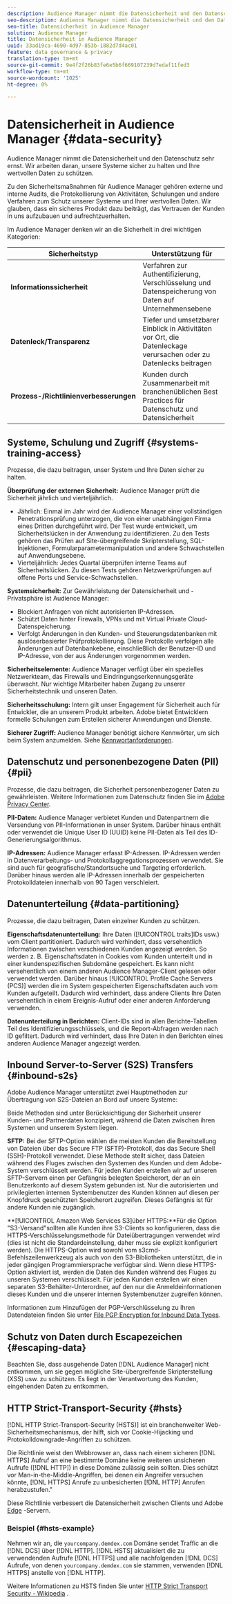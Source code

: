 ```yaml
---
description: Audience Manager nimmt die Datensicherheit und den Datenschutz sehr ernst. Wir arbeiten daran, unsere Systeme sicher zu halten und Ihre wertvollen Daten zu schützen.
seo-description: Audience Manager nimmt die Datensicherheit und den Datenschutz sehr ernst. Wir arbeiten daran, unsere Systeme sicher zu halten und Ihre wertvollen Daten zu schützen.
seo-title: Datensicherheit in Audience Manager
solution: Audience Manager
title: Datensicherheit in Audience Manager
uuid: 33ad19ca-4690-4d97-853b-1882d7d4ac01
feature: data governance & privacy
translation-type: tm+mt
source-git-commit: 9e4f2f26b83fe6e5b6f669107239d7edaf11fed3
workflow-type: tm+mt
source-wordcount: '1025'
ht-degree: 0%

---
```



# Datensicherheit in Audience Manager {#data-security}

Audience Manager nimmt die Datensicherheit und den Datenschutz sehr ernst. Wir arbeiten daran, unsere Systeme sicher zu halten und Ihre wertvollen Daten zu schützen.

Zu den Sicherheitsmaßnahmen für Audience Manager gehören externe und interne Audits, die Protokollierung von Aktivitäten, Schulungen und andere Verfahren zum Schutz unserer Systeme und Ihrer wertvollen Daten. Wir glauben, dass ein sicheres Produkt dazu beiträgt, das Vertrauen der Kunden in uns aufzubauen und aufrechtzuerhalten.

Im Audience Manager denken wir an die Sicherheit in drei wichtigen Kategorien:

| Sicherheitstyp | Unterstützung für |
|---|---|
| **Informationssicherheit** | Verfahren zur Authentifizierung, Verschlüsselung und Datenspeicherung von Daten auf Unternehmensebene |
| **Datenleck/Transparenz** | Tiefer und umsetzbarer Einblick in Aktivitäten vor Ort, die Datenleckage verursachen oder zu Datenlecks beitragen |
| **Prozess-/Richtlinienverbesserungen** | Kunden durch Zusammenarbeit mit branchenüblichen Best Practices für Datenschutz und Datensicherheit |

## Systeme, Schulung und Zugriff {#systems-training-access}

Prozesse, die dazu beitragen, unser System und Ihre Daten sicher zu halten.

**Überprüfung der externen Sicherheit:**  Audience Manager prüft die Sicherheit jährlich und vierteljährlich.

* Jährlich: Einmal im Jahr wird der Audience Manager einer vollständigen Penetrationsprüfung unterzogen, die von einer unabhängigen Firma eines Dritten durchgeführt wird. Der Test wurde entwickelt, um Sicherheitslücken in der Anwendung zu identifizieren. Zu den Tests gehören das Prüfen auf Site-übergreifende Skripterstellung, SQL-Injektionen, Formularparametermanipulation und andere Schwachstellen auf Anwendungsebene.
* Vierteljährlich: Jedes Quartal überprüfen interne Teams auf Sicherheitslücken. Zu diesen Tests gehören Netzwerkprüfungen auf offene Ports und Service-Schwachstellen.

**Systemsicherheit:**  Zur Gewährleistung der Datensicherheit und -Privatsphäre ist Audience Manager:

* Blockiert Anfragen von nicht autorisierten IP-Adressen.
* Schützt Daten hinter Firewalls, VPNs und mit Virtual Private Cloud-Datenspeicherung.
* Verfolgt Änderungen in den Kunden- und Steuerungsdatenbanken mit auslöserbasierter Prüfprotokollierung. Diese Protokolle verfolgen alle Änderungen auf Datenbankebene, einschließlich der Benutzer-ID und IP-Adresse, von der aus Änderungen vorgenommen werden.

**Sicherheitselemente:**  Audience Manager verfügt über ein spezielles Netzwerkteam, das Firewalls und Eindringungserkennungsgeräte überwacht. Nur wichtige Mitarbeiter haben Zugang zu unserer Sicherheitstechnik und unseren Daten.

**Sicherheitsschulung:**  Intern gilt unser Engagement für Sicherheit auch für Entwickler, die an unserem Produkt arbeiten. Adobe bietet Entwicklern formelle Schulungen zum Erstellen sicherer Anwendungen und Dienste.

**Sicherer Zugriff:**  Audience Manager benötigt sichere Kennwörter, um sich beim System anzumelden. Siehe [Kennwortanforderungen](../../reference/password-requirements.md).

## Datenschutz und personenbezogene Daten (PII) {#pii}

Prozesse, die dazu beitragen, die Sicherheit personenbezogener Daten zu gewährleisten. Weitere Informationen zum Datenschutz finden Sie im [Adobe Privacy Center](https://www.adobe.com/privacy/advertising-services.html).

**PII-Daten:**  Audience Manager verbietet Kunden und Datenpartnern die Versendung von PII-Informationen in unser System. Darüber hinaus enthält oder verwendet die Unique User ID (UUID) keine PII-Daten als Teil des ID-Generierungsalgorithmus.

**IP-Adressen:**  Audience Manager erfasst IP-Adressen. IP-Adressen werden in Datenverarbeitungs- und Protokollaggregationsprozessen verwendet. Sie sind auch für geografische/Standortsuche und Targeting erforderlich. Darüber hinaus werden alle IP-Adressen innerhalb der gespeicherten Protokolldateien innerhalb von 90 Tagen verschleiert.

## Datenunterteilung {#data-partitioning}

Prozesse, die dazu beitragen, Daten einzelner Kunden zu schützen.

**Eigenschaftsdatenunterteilung:**  Ihre Daten ([!UICONTROL traits]IDs usw.) vom Client partitioniert. Dadurch wird verhindert, dass versehentlich Informationen zwischen verschiedenen Kunden angezeigt werden. So werden z. B. Eigenschaftsdaten in Cookies vom Kunden unterteilt und in einer kundenspezifischen Subdomäne gespeichert. Es kann nicht versehentlich von einem anderen Audience Manager-Client gelesen oder verwendet werden. Darüber hinaus [!UICONTROL Profile Cache Servers (PCS)] werden die im System gespeicherten Eigenschaftsdaten auch vom Kunden aufgeteilt. Dadurch wird verhindert, dass andere Clients Ihre Daten versehentlich in einem Ereignis-Aufruf oder einer anderen Anforderung verwenden.

**Datenunterteilung in Berichten:**  Client-IDs sind in allen Berichte-Tabellen Teil des Identifizierungsschlüssels, und die Report-Abfragen werden nach ID gefiltert. Dadurch wird verhindert, dass Ihre Daten in den Berichten eines anderen Audience Manager angezeigt werden.

## Inbound Server-to-Server (S2S) Transfers {#inbound-s2s}

Adobe Audience Manager unterstützt zwei Hauptmethoden zur Übertragung von S2S-Dateien an Bord auf unsere Systeme:

Beide Methoden sind unter Berücksichtigung der Sicherheit unserer Kunden- und Partnerdaten konzipiert, während die Daten zwischen ihren Systemen und unserem System liegen.

**SFTP:** Bei der SFTP-Option wählen die meisten Kunden die Bereitstellung von Dateien über das Secure FTP (SFTP)-Protokoll, das das Secure Shell (SSH)-Protokoll verwendet. Diese Methode stellt sicher, dass Dateien während des Fluges zwischen den Systemen des Kunden und dem Adobe-System verschlüsselt werden. Für jeden Kunden erstellen wir auf unseren SFTP-Servern einen per Gefängnis belegten Speicherort, der an ein Benutzerkonto auf diesem System gebunden ist. Nur die autorisierten und privilegierten internen Systembenutzer des Kunden können auf diesen per Knopfdruck geschützten Speicherort zugreifen. Dieses Gefängnis ist für andere Kunden nie zugänglich.

**[!UICONTROL Amazon Web Services S3]über HTTPS:**Für die Option &quot;S3-Versand&quot;sollten alle Kunden ihre S3-Clients so konfigurieren, dass die HTTPS-Verschlüsselungsmethode für Dateiübertragungen verwendet wird (dies ist nicht die Standardeinstellung, daher muss sie explizit konfiguriert werden). Die HTTPS-Option wird sowohl vom s3cmd-Befehlszeilenwerkzeug als auch von den S3-Bibliotheken unterstützt, die in jeder gängigen Programmiersprache verfügbar sind. Wenn diese HTTPS-Option aktiviert ist, werden die Daten des Kunden während des Fluges zu unseren Systemen verschlüsselt. Für jeden Kunden erstellen wir einen separaten S3-Behälter-Unterordner, auf den nur die Anmeldeinformationen dieses Kunden und die unserer internen Systembenutzer zugreifen können.

Informationen zum Hinzufügen der PGP-Verschlüsselung zu Ihren Datendateien finden Sie unter [File PGP Encryption for Inbound Data Types](../../integration/sending-audience-data/batch-data-transfer-explained/inbound-file-encryption.md).

## Schutz von Daten durch Escapezeichen {#escaping-data}

Beachten Sie, dass ausgehende Daten [!DNL Audience Manager] nicht entkommen, um sie gegen mögliche Site-übergreifende Skripterstellung (XSS) usw. zu schützen. Es liegt in der Verantwortung des Kunden, eingehenden Daten zu entkommen.

## HTTP Strict-Transport-Security {#hsts}

[!DNL HTTP Strict-Transport-Security (HSTS)] ist ein branchenweiter Web-Sicherheitsmechanismus, der hilft, sich vor Cookie-Hijacking und Protokolldowngrade-Angriffen zu schützen.

Die Richtlinie weist den Webbrowser an, dass nach einem sicheren [!DNL HTTPS] Aufruf an eine bestimmte Domäne keine weiteren unsicheren Aufrufe ([!DNL HTTP]) in diese Domäne zulässig sein sollten. Dies schützt vor Man-in-the-Middle-Angriffen, bei denen ein Angreifer versuchen könnte, [!DNL HTTPS] Anrufe zu unbesicherten [!DNL HTTP] Anrufen herabzustufen.&quot;

Diese Richtlinie verbessert die Datensicherheit zwischen Clients und Adobe [Edge](../../reference/system-components/components-edge.md) -Servern.

### Beispiel {#hsts-example}

Nehmen wir an, die `yourcompany.demdex.com` Domäne sendet Traffic an die [!DNL DCS] über [!DNL HTTP]. [!DNL HSTS] aktualisiert die zu verwendenden Aufrufe [!DNL HTTPS] und alle nachfolgenden [!DNL DCS] Aufrufe, von denen `yourcompany.demdex.com` sie stammen, verwenden [!DNL HTTPS] anstelle von [!DNL HTTP].

Weitere Informationen zu HSTS finden Sie unter [HTTP Strict Transport Security - Wikipedia](https://en.wikipedia.org/wiki/HTTP_Strict_Transport_Security) .
